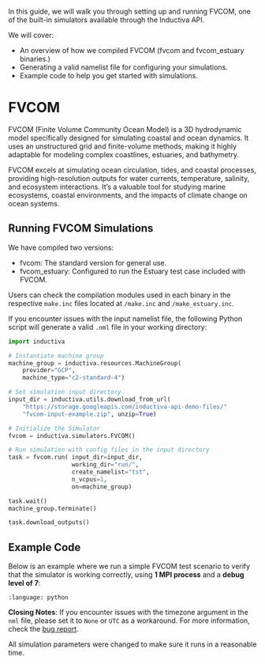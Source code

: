 In this guide, we will walk you through setting up and running FVCOM, one 
of the built-in simulators available through the Inductiva API. 

We will cover:

- An overview of how we compiled FVCOM (fvcom and fvcom_estuary binaries.)
- Generating a valid namelist file for configuring your simulations.
- Example code to help you get started with simulations.

# FVCOM

FVCOM (Finite Volume Community Ocean Model) is a 3D hydrodynamic model 
specifically designed for simulating coastal and ocean dynamics. It uses an
unstructured grid and finite-volume methods, making it highly adaptable for 
modeling complex coastlines, estuaries, and bathymetry.

FVCOM excels at simulating ocean circulation, tides, and coastal processes, 
providing high-resolution outputs for water currents, temperature, salinity, 
and ecosystem interactions. It’s a valuable tool for studying marine 
ecosystems, coastal environments, and the impacts of climate change on 
ocean systems.

## Running FVCOM Simulations

We have compiled two versions:

- fvcom: The standard version for general use.
- fvcom_estuary: Configured to run the Estuary test case included with FVCOM.

Users can check the compilation modules used in each binary in the 
respective `make.inc` files located at `/make.inc` and `/make_estuary.inc`.

If you encounter issues with the input namelist file, the following Python 
script will generate a valid `.nml` file in your working directory:

```python
import inductiva

# Instantiate machine group
machine_group = inductiva.resources.MachineGroup(
    provider="GCP",
    machine_type="c2-standard-4")

# Set simulation input directory
input_dir = inductiva.utils.download_from_url(
    "https://storage.googleapis.com/inductiva-api-demo-files/"
    "fvcom-input-example.zip", unzip=True)

# Initialize the Simulator
fvcom = inductiva.simulators.FVCOM()

# Run simulation with config files in the input directory
task = fvcom.run( input_dir=input_dir,
                  working_dir="run/",
                  create_namelist="tst",
                  n_vcpus=1,
                  on=machine_group)

task.wait()
machine_group.terminate()

task.download_outputs()
```

## Example Code

Below is an example where we run a simple FVCOM test scenario to verify 
that the simulator is working correctly, using **1 MPI process** and a **debug level of 7**:

```{literalinclude} ../../inductiva/tests/test_simulators/fvcom/fvcom.py
:language: python
```

**Closing Notes**: If you encounter issues with the timezone argument in the `nml` file, please set it to `None` or `UTC` as a workaround. For more information, 
check the [bug report](https://github.com/FVCOM-GitHub/FVCOM/issues/27).

All simulation parameters were changed to make sure it runs in a reasonable time.

